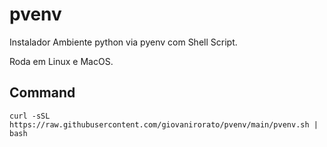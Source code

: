 # pvenv

Instalador Ambiente python via pyenv com Shell Script.

Roda em Linux e MacOS.

## Command

    curl -sSL https://raw.githubusercontent.com/giovanirorato/pvenv/main/pvenv.sh | bash
